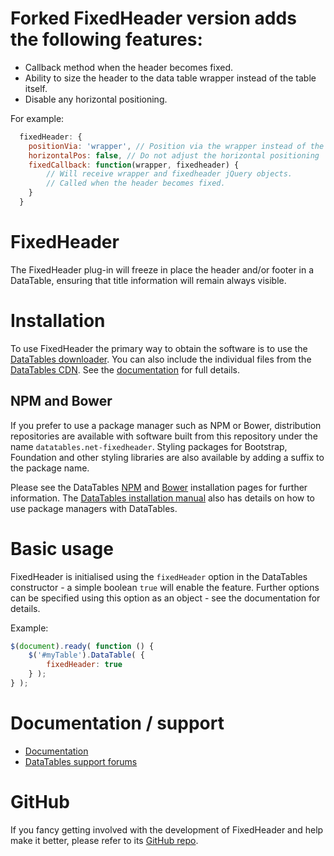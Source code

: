 # Forked FixedHeader version adds the following features:

* Callback method when the header becomes fixed.
* Ability to size the header to the data table wrapper instead of the table itself.
* Disable any horizontal positioning.

For example:

```js
  fixedHeader: {
    positionVia: 'wrapper', // Position via the wrapper instead of the table
    horizontalPos: false, // Do not adjust the horizontal positioning
    fixedCallback: function(wrapper, fixedheader) {
        // Will receive wrapper and fixedheader jQuery objects.
        // Called when the header becomes fixed.
    }
  }
```

# FixedHeader

The FixedHeader plug-in will freeze in place the header and/or footer in a DataTable, ensuring that title information will remain always visible.


# Installation

To use FixedHeader the primary way to obtain the software is to use the [DataTables downloader](//datatables.net/download). You can also include the individual files from the [DataTables CDN](//cdn.datatables.net). See the [documentation](http://datatables.net/extensions/fixedheader/) for full details.

## NPM and Bower

If you prefer to use a package manager such as NPM or Bower, distribution repositories are available with software built from this repository under the name `datatables.net-fixedheader`. Styling packages for Bootstrap, Foundation and other styling libraries are also available by adding a suffix to the package name.

Please see the DataTables [NPM](//datatables.net/download/npm) and [Bower](//datatables.net/download/bower) installation pages for further information. The [DataTables installation manual](//datatables.net/manual/installation) also has details on how to use package managers with DataTables.


# Basic usage

FixedHeader is initialised using the `fixedHeader` option in the DataTables constructor - a simple boolean `true` will enable the feature. Further options can be specified using this option as an object - see the documentation for details.

Example:

```js
$(document).ready( function () {
    $('#myTable').DataTable( {
    	fixedHeader: true
    } );
} );
```


# Documentation / support

* [Documentation](https://datatables.net/extensions/fixedheader/)
* [DataTables support forums](http://datatables.net/forums)


# GitHub

If you fancy getting involved with the development of FixedHeader and help make it better, please refer to its [GitHub repo](https://github.com/DataTables/FixedHeader).

